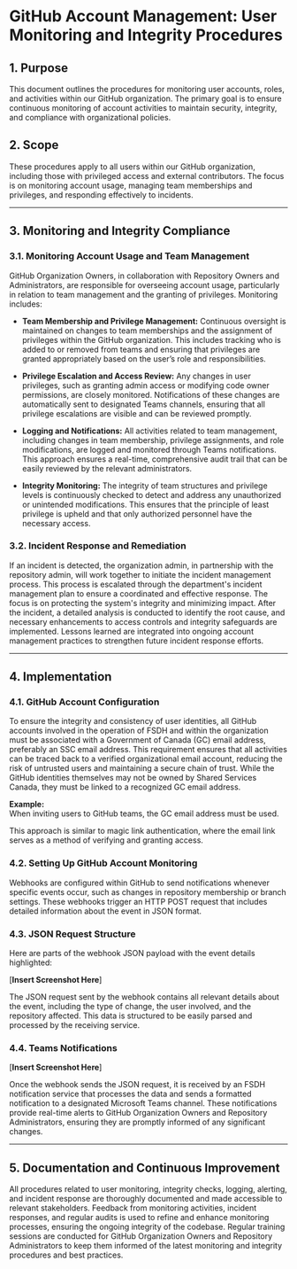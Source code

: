 # GitHub Account Management: User Monitoring and Integrity Procedures

## 1. Purpose
This document outlines the procedures for monitoring user accounts, roles, and activities within our GitHub organization. The primary goal is to ensure continuous monitoring of account activities to maintain security, integrity, and compliance with organizational policies.

## 2. Scope
These procedures apply to all users within our GitHub organization, including those with privileged access and external contributors. The focus is on monitoring account usage, managing team memberships and privileges, and responding effectively to incidents.

---

## 3. Monitoring and Integrity Compliance

### 3.1. Monitoring Account Usage and Team Management

GitHub Organization Owners, in collaboration with Repository Owners and Administrators, are responsible for overseeing account usage, particularly in relation to team management and the granting of privileges. Monitoring includes:

- **Team Membership and Privilege Management:** Continuous oversight is maintained on changes to team memberships and the assignment of privileges within the GitHub organization. This includes tracking who is added to or removed from teams and ensuring that privileges are granted appropriately based on the user’s role and responsibilities.

- **Privilege Escalation and Access Review:** Any changes in user privileges, such as granting admin access or modifying code owner permissions, are closely monitored. Notifications of these changes are automatically sent to designated Teams channels, ensuring that all privilege escalations are visible and can be reviewed promptly.

- **Logging and Notifications:** All activities related to team management, including changes in team membership, privilege assignments, and role modifications, are logged and monitored through Teams notifications. This approach ensures a real-time, comprehensive audit trail that can be easily reviewed by the relevant administrators.

- **Integrity Monitoring:** The integrity of team structures and privilege levels is continuously checked to detect and address any unauthorized or unintended modifications. This ensures that the principle of least privilege is upheld and that only authorized personnel have the necessary access.

### 3.2. Incident Response and Remediation

If an incident is detected, the organization admin, in partnership with the repository admin, will work together to initiate the incident management process. This process is escalated through the department's incident management plan to ensure a coordinated and effective response. The focus is on protecting the system's integrity and minimizing impact. After the incident, a detailed analysis is conducted to identify the root cause, and necessary enhancements to access controls and integrity safeguards are implemented. Lessons learned are integrated into ongoing account management practices to strengthen future incident response efforts.

---

## 4. Implementation

### 4.1. GitHub Account Configuration

To ensure the integrity and consistency of user identities, all GitHub accounts involved in the operation of FSDH and within the organization must be associated with a Government of Canada (GC) email address, preferably an SSC email address. This requirement ensures that all activities can be traced back to a verified organizational email account, reducing the risk of untrusted users and maintaining a secure chain of trust. While the GitHub identities themselves may not be owned by Shared Services Canada, they must be linked to a recognized GC email address.

**Example:**  
When inviting users to GitHub teams, the GC email address must be used.

This approach is similar to magic link authentication, where the email link serves as a method of verifying and granting access.

### 4.2. Setting Up GitHub Account Monitoring

Webhooks are configured within GitHub to send notifications whenever specific events occur, such as changes in repository membership or branch settings. These webhooks trigger an HTTP POST request that includes detailed information about the event in JSON format.

### 4.3. JSON Request Structure

Here are parts of the webhook JSON payload with the event details highlighted:

[**Insert Screenshot Here**]

The JSON request sent by the webhook contains all relevant details about the event, including the type of change, the user involved, and the repository affected. This data is structured to be easily parsed and processed by the receiving service.

### 4.4. Teams Notifications

[**Insert Screenshot Here**]

Once the webhook sends the JSON request, it is received by an FSDH notification service that processes the data and sends a formatted notification to a designated Microsoft Teams channel. These notifications provide real-time alerts to GitHub Organization Owners and Repository Administrators, ensuring they are promptly informed of any significant changes.

---

## 5. Documentation and Continuous Improvement

All procedures related to user monitoring, integrity checks, logging, alerting, and incident response are thoroughly documented and made accessible to relevant stakeholders. Feedback from monitoring activities, incident responses, and regular audits is used to refine and enhance monitoring processes, ensuring the ongoing integrity of the codebase. Regular training sessions are conducted for GitHub Organization Owners and Repository Administrators to keep them informed of the latest monitoring and integrity procedures and best practices.


